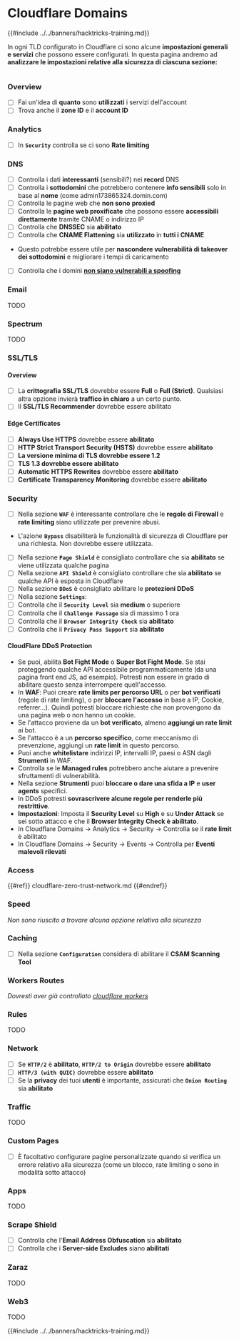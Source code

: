 # Cloudflare Domains

{{#include ../../banners/hacktricks-training.md}}

In ogni TLD configurato in Cloudflare ci sono alcune **impostazioni generali e servizi** che possono essere configurati. In questa pagina andremo ad **analizzare le impostazioni relative alla sicurezza di ciascuna sezione:**

<figure><img src="../../images/image (101).png" alt=""><figcaption></figcaption></figure>

### Overview

- [ ] Fai un'idea di **quanto** sono **utilizzati** i servizi dell'account
- [ ] Trova anche il **zone ID** e il **account ID**

### Analytics

- [ ] In **`Security`** controlla se ci sono **Rate limiting**

### DNS

- [ ] Controlla i dati **interessanti** (sensibili?) nei **record** DNS
- [ ] Controlla i **sottodomini** che potrebbero contenere **info sensibili** solo in base al **nome** (come admin173865324.domin.com)
- [ ] Controlla le pagine web che **non sono** **proxied**
- [ ] Controlla le **pagine web proxificate** che possono essere **accessibili direttamente** tramite CNAME o indirizzo IP
- [ ] Controlla che **DNSSEC** sia **abilitato**
- [ ] Controlla che **CNAME Flattening** sia **utilizzato** in **tutti i CNAME**
- Questo potrebbe essere utile per **nascondere vulnerabilità di takeover dei sottodomini** e migliorare i tempi di caricamento
- [ ] Controlla che i domini [**non siano vulnerabili a spoofing**](https://book.hacktricks.xyz/network-services-pentesting/pentesting-smtp#mail-spoofing)

### **Email**

TODO

### Spectrum

TODO

### SSL/TLS

#### **Overview**

- [ ] La **crittografia SSL/TLS** dovrebbe essere **Full** o **Full (Strict)**. Qualsiasi altra opzione invierà **traffico in chiaro** a un certo punto.
- [ ] Il **SSL/TLS Recommender** dovrebbe essere abilitato

#### Edge Certificates

- [ ] **Always Use HTTPS** dovrebbe essere **abilitato**
- [ ] **HTTP Strict Transport Security (HSTS)** dovrebbe essere **abilitato**
- [ ] **La versione minima di TLS dovrebbe essere 1.2**
- [ ] **TLS 1.3 dovrebbe essere abilitato**
- [ ] **Automatic HTTPS Rewrites** dovrebbe essere **abilitato**
- [ ] **Certificate Transparency Monitoring** dovrebbe essere **abilitato**

### **Security**

- [ ] Nella sezione **`WAF`** è interessante controllare che le **regole di Firewall** e **rate limiting** siano utilizzate per prevenire abusi.
- L'azione **`Bypass`** disabiliterà le funzionalità di sicurezza di Cloudflare per una richiesta. Non dovrebbe essere utilizzata.
- [ ] Nella sezione **`Page Shield`** è consigliato controllare che sia **abilitato** se viene utilizzata qualche pagina
- [ ] Nella sezione **`API Shield`** è consigliato controllare che sia **abilitato** se qualche API è esposta in Cloudflare
- [ ] Nella sezione **`DDoS`** è consigliato abilitare le **protezioni DDoS**
- [ ] Nella sezione **`Settings`**:
- [ ] Controlla che il **`Security Level`** sia **medium** o superiore
- [ ] Controlla che il **`Challenge Passage`** sia di massimo 1 ora
- [ ] Controlla che il **`Browser Integrity Check`** sia **abilitato**
- [ ] Controlla che il **`Privacy Pass Support`** sia **abilitato**

#### **CloudFlare DDoS Protection**

- Se puoi, abilita **Bot Fight Mode** o **Super Bot Fight Mode**. Se stai proteggendo qualche API accessibile programmaticamente (da una pagina front end JS, ad esempio). Potresti non essere in grado di abilitare questo senza interrompere quell'accesso.
- In **WAF**: Puoi creare **rate limits per percorso URL** o per **bot verificati** (regole di rate limiting), o per **bloccare l'accesso** in base a IP, Cookie, referrer...). Quindi potresti bloccare richieste che non provengono da una pagina web o non hanno un cookie.
- Se l'attacco proviene da un **bot verificato**, almeno **aggiungi un rate limit** ai bot.
- Se l'attacco è a un **percorso specifico**, come meccanismo di prevenzione, aggiungi un **rate limit** in questo percorso.
- Puoi anche **whitelistare** indirizzi IP, intervalli IP, paesi o ASN dagli **Strumenti** in WAF.
- Controlla se le **Managed rules** potrebbero anche aiutare a prevenire sfruttamenti di vulnerabilità.
- Nella sezione **Strumenti** puoi **bloccare o dare una sfida a IP** e **user agents** specifici.
- In DDoS potresti **sovrascrivere alcune regole per renderle più restrittive**.
- **Impostazioni**: Imposta il **Security Level** su **High** e su **Under Attack** se sei sotto attacco e che il **Browser Integrity Check è abilitato**.
- In Cloudflare Domains -> Analytics -> Security -> Controlla se il **rate limit** è abilitato
- In Cloudflare Domains -> Security -> Events -> Controlla per **Eventi malevoli rilevati**

### Access

{{#ref}}
cloudflare-zero-trust-network.md
{{#endref}}

### Speed

_Non sono riuscito a trovare alcuna opzione relativa alla sicurezza_

### Caching

- [ ] Nella sezione **`Configuration`** considera di abilitare il **CSAM Scanning Tool**

### **Workers Routes**

_Dovresti aver già controllato_ [_cloudflare workers_](./#workers)

### Rules

TODO

### Network

- [ ] Se **`HTTP/2`** è **abilitato**, **`HTTP/2 to Origin`** dovrebbe essere **abilitato**
- [ ] **`HTTP/3 (with QUIC)`** dovrebbe essere **abilitato**
- [ ] Se la **privacy** dei tuoi **utenti** è importante, assicurati che **`Onion Routing`** sia **abilitato**

### **Traffic**

TODO

### Custom Pages

- [ ] È facoltativo configurare pagine personalizzate quando si verifica un errore relativo alla sicurezza (come un blocco, rate limiting o sono in modalità sotto attacco)

### Apps

TODO

### Scrape Shield

- [ ] Controlla che l'**Email Address Obfuscation** sia **abilitato**
- [ ] Controlla che i **Server-side Excludes** siano **abilitati**

### **Zaraz**

TODO

### **Web3**

TODO

{{#include ../../banners/hacktricks-training.md}}
